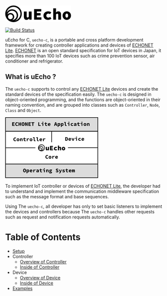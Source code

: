 ![logo](doc/img/logo.png)

[![Build Status](https://travis-ci.org/cybergarage/uecho-c.svg?branch=master)](https://travis-ci.org/cybergarage/uecho-c)

uEcho for C, `uecho-c`,  is a portable and cross platform development framework for creating controller applications and devices of [ECHONET Lite][enet]. [ECHONET][enet] is an open standard specification for IoT devices in Japan, it specifies more than 100 IoT devices such as crime prevention sensor, air conditioner and refrigerator.

## What is uEcho ?

The `uecho-c` supports to control any [ECHONET Lite][enet] devices and create the standard devices of the specification easily. The `uecho-c` is designed in object-oriented programming, and the functions are object-oriented in their naming convention, and are grouped into classes such as `Controller`, `Node`, `Class` and `Object`.

![framwork](doc/img/framework.png)

To implement IoT controller or devices of [ECHONET Lite][enet], the developer had to understand and implement the communication middleware specification such as the message format and base sequences.

Using The `uecho-c`, all developer has only to set basic listeners to implement the devices and controllers because The `uecho-c` handles other requests such as request and notification requests automatically.

# Table of Contents

- [Setup](doc/setup.md)
- Controller
  - [Overview of Controller](doc/controller_overview.md)
  - [Inside of Controller](doc/controller_inside.md)
- Device
  - [Overview of Device](doc/device_overview.md)
  - [Inside of Device](doc/device_inside.md)
- [Examples](doc/examples.md)

[enet]:http://echonet.jp/english/
